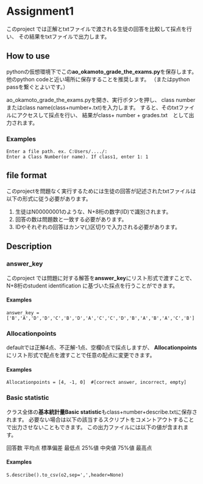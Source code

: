 # Assignment1

このproject では正解とtxtファイルで渡される生徒の回答を比較して採点を行い、
その結果をtxtファイルで出力します。

## How to use

pythonの仮想環境下でこの**ao_okamoto_grade_the_exams.py**を保存します。
他のpython codeと近い場所に保存することを推奨します。
（またはpython passを繋ぐとよいです。）

ao_okamoto_grade_the_exams.pyを開き、実行ボタンを押し、
class number またはclass name(class+number+.txt)を入力します。
すると、そのtxtファイルにアクセスして採点を行い、
結果がclass+ number + grades.txt　として出力されます。

### Examples
```
Enter a file path. ex. C:Users/..../: 
Enter a Class Number(or name). If class1, enter 1: 1
```

## file format
このprojectを問題なく実行するためには生徒の回答が記述されたtxtファイルは
以下の形式に従う必要があります。

1. 生徒はN00000001のような、N+8桁の数字(ID)で識別されます。
2. 回答の数は問題数と一致する必要があります。
3. IDやそれぞれの回答はカンマ(,)区切りで入力される必要があります。


## Description
### answer_key
このproject では問題に対する解答を**answer_key**にリスト形式で渡すことで、
N+8桁のstudent identification に基づいた採点を行うことができます。

#### Examples
```
answer_key = ['B','A','D','D','C','B','D','A','C','C','D','B','A','B','A','C','B']
```

### Allocationpoints
defaultでは正解4点、不正解-1点、空欄0点で採点しますが、
**Allocationpoints**にリスト形式で配点を渡すことで任意の配点に変更できます。

#### Examples
```
Allocationpoints = [4, -1, 0]  #[correct answer, incorrect, empty]
```

### Basic statistic
クラス全体の**基本統計量Basic statistic**もclass+number+describe.txtに保存されます。
必要ない場合は以下の該当するスクリプトをコメントアウトすることで出力させないこともできます。
この出力ファイルには以下の値が含まれます。

回答数
平均点
標準偏差
最低点
25%値
中央値
75%値
最高点


#### Examples
```
S.describe().to_csv(o2,sep=',',header=None)
```


